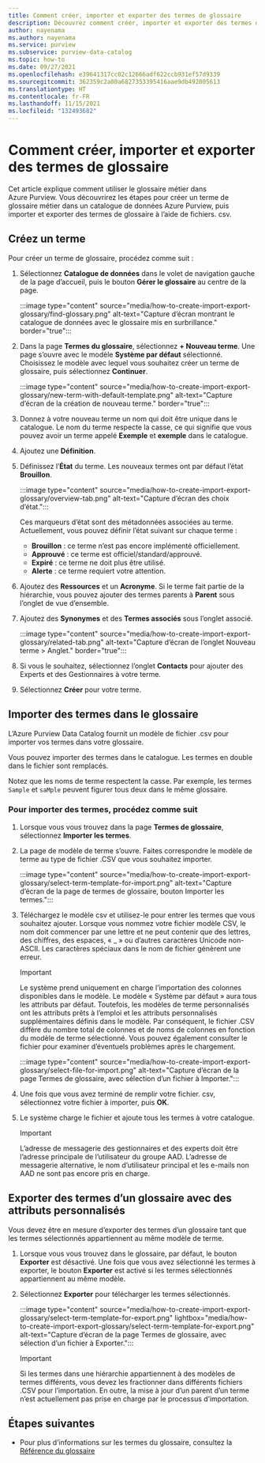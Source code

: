 ```yaml
---
title: Comment créer, importer et exporter des termes de glossaire
description: Découvrez comment créer, importer et exporter des termes de glossaire dans Azure Purview.
author: nayenama
ms.author: nayenama
ms.service: purview
ms.subservice: purview-data-catalog
ms.topic: how-to
ms.date: 09/27/2021
ms.openlocfilehash: e39641317cc02c12666adf622ccb931ef57d9339
ms.sourcegitcommit: 362359c2a00a6827353395416aae9db492005613
ms.translationtype: HT
ms.contentlocale: fr-FR
ms.lasthandoff: 11/15/2021
ms.locfileid: "132493682"
---
```

# <a name="how-to-create-import-and-export-glossary-terms"></a>Comment créer, importer et exporter des termes de glossaire

Cet article explique comment utiliser le glossaire métier dans Azure Purview. Vous découvrirez les étapes pour créer un terme de glossaire métier dans un catalogue de données Azure Purview, puis importer et exporter des termes de glossaire à l’aide de fichiers. csv.

## <a name="create-a-new-term"></a>Créez un terme

Pour créer un terme de glossaire, procédez comme suit :

1. Sélectionnez **Catalogue de données** dans le volet de navigation gauche de la page d’accueil, puis le bouton **Gérer le glossaire** au centre de la page.

    :::image type="content" source="media/how-to-create-import-export-glossary/find-glossary.png" alt-text="Capture d’écran montrant le catalogue de données avec le glossaire mis en surbrillance." border="true":::

2. Dans la page **Termes du glossaire**, sélectionnez **+ Nouveau terme**. Une page s’ouvre avec le modèle **Système par défaut** sélectionné. Choisissez le modèle avec lequel vous souhaitez créer un terme de glossaire, puis sélectionnez **Continuer**.

   :::image type="content" source="media/how-to-create-import-export-glossary/new-term-with-default-template.png" alt-text="Capture d’écran de la création de nouveau terme." border="true":::

3. Donnez à votre nouveau terme un nom qui doit être unique dans le catalogue. Le nom du terme respecte la casse, ce qui signifie que vous pouvez avoir un terme appelé **Exemple** et **exemple** dans le catalogue.

4. Ajoutez une **Définition**.

5. Définissez l’**État** du terme. Les nouveaux termes ont par défaut l’état **Brouillon**.

   :::image type="content" source="media/how-to-create-import-export-glossary/overview-tab.png" alt-text="Capture d’écran des choix d’état.":::

   Ces marqueurs d’état sont des métadonnées associées au terme. Actuellement, vous pouvez définir l’état suivant sur chaque terme :

   - **Brouillon** : ce terme n’est pas encore implémenté officiellement.
   - **Approuvé** : ce terme est officiel/standard/approuvé.
   - **Expiré** : ce terme ne doit plus être utilisé.
   - **Alerte** : ce terme requiert votre attention.

6. Ajoutez des **Ressources** et un **Acronyme**. Si le terme fait partie de la hiérarchie, vous pouvez ajouter des termes parents à **Parent** sous l’onglet de vue d’ensemble.

7. Ajoutez des **Synonymes** et des **Termes associés** sous l’onglet associé.

   :::image type="content" source="media/how-to-create-import-export-glossary/related-tab.png" alt-text="Capture d’écran de l’onglet Nouveau terme > Anglet." border="true":::

8. Si vous le souhaitez, sélectionnez l’onglet **Contacts** pour ajouter des Experts et des Gestionnaires à votre terme.

9. Sélectionnez **Créer** pour votre terme.

## <a name="import-terms-into-the-glossary"></a>Importer des termes dans le glossaire

L’Azure Purview Data Catalog fournit un modèle de fichier .csv pour importer vos termes dans votre glossaire.

Vous pouvez importer des termes dans le catalogue. Les termes en double dans le fichier sont remplacés.

Notez que les noms de terme respectent la casse. Par exemple, les termes `Sample` et `saMple` peuvent figurer tous deux dans le même glossaire.

### <a name="to-import-terms-follow-these-steps"></a>Pour importer des termes, procédez comme suit

1. Lorsque vous vous trouvez dans la page **Termes de glossaire**, sélectionnez **Importer les termes**.

2. La page de modèle de terme s’ouvre. Faites correspondre le modèle de terme au type de fichier .CSV que vous souhaitez importer.

   :::image type="content" source="media/how-to-create-import-export-glossary/select-term-template-for-import.png" alt-text="Capture d’écran de la page de termes de glossaire, bouton Importer les termes.":::

3. Téléchargez le modèle csv et utilisez-le pour entrer les termes que vous souhaitez ajouter. Lorsque vous nommez votre fichier modèle CSV, le nom doit commencer par une lettre et ne peut contenir que des lettres, des chiffres, des espaces, « _ » ou d’autres caractères Unicode non-ASCII. Les caractères spéciaux dans le nom de fichier génèrent une erreur.

   > [!Important]
   > Le système prend uniquement en charge l’importation des colonnes disponibles dans le modèle. Le modèle « Système par défaut » aura tous les attributs par défaut.
   > Toutefois, les modèles de terme personnalisés ont les attributs prêts à l’emploi et les attributs personnalisés supplémentaires définis dans le modèle. Par conséquent, le fichier .CSV diffère du nombre total de colonnes et de noms de colonnes en fonction du modèle de terme sélectionné. Vous pouvez également consulter le fichier pour examiner d’éventuels problèmes après le chargement.

   :::image type="content" source="media/how-to-create-import-export-glossary/select-file-for-import.png" alt-text="Capture d’écran de la page Termes de glossaire, avec sélection d’un fichier à Importer.":::

4. Une fois que vous avez terminé de remplir votre fichier. csv, sélectionnez votre fichier à importer, puis **OK**.

5. Le système charge le fichier et ajoute tous les termes à votre catalogue.
 
   > [!Important]
   > L’adresse de messagerie des gestionnaires et des experts doit être l’adresse principale de l’utilisateur du groupe AAD. L’adresse de messagerie alternative, le nom d’utilisateur principal et les e-mails non AAD ne sont pas encore pris en charge. 

## <a name="export-terms-from-glossary-with-custom-attributes"></a>Exporter des termes d’un glossaire avec des attributs personnalisés

Vous devez être en mesure d’exporter des termes d’un glossaire tant que les termes sélectionnés appartiennent au même modèle de terme.

1. Lorsque vous vous trouvez dans le glossaire, par défaut, le bouton **Exporter** est désactivé. Une fois que vous avez sélectionné les termes à exporter, le bouton **Exporter** est activé si les termes sélectionnés appartiennent au même modèle.

2. Sélectionnez **Exporter** pour télécharger les termes sélectionnés.

   :::image type="content" source="media/how-to-create-import-export-glossary/select-term-template-for-export.png" lightbox="media/how-to-create-import-export-glossary/select-term-template-for-export.png" alt-text="Capture d’écran de la page Termes de glossaire, avec sélection d’un fichier à Exporter.":::

   > [!Important]
   > Si les termes dans une hiérarchie appartiennent à des modèles de termes différents, vous devez les fractionner dans différents fichiers .CSV pour l’importation. En outre, la mise à jour d’un parent d’un terme n’est actuellement pas prise en charge par le processus d’importation.

## <a name="next-steps"></a>Étapes suivantes

* Pour plus d’informations sur les termes du glossaire, consultez la [Référence du glossaire](reference-purview-glossary.md)